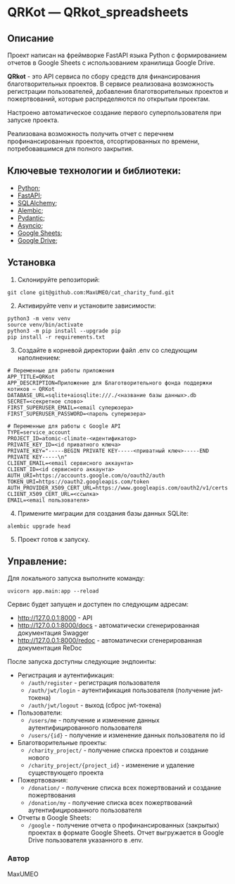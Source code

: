 # QRKot — QRkot_spreadsheets

## Описание

Проект написан на фреймворке FastAPI языка Python с формированием отчетов в Google Sheets с использованием хранилища Google Drive.

**QRkot** - это API сервиса по сбору средств для финансирования благотворительных проектов. В сервисе реализована возможность регистрации пользователей, добавления благотворительных проектов и пожертвований, которые распределяются по открытым проектам.

Настроено автоматическое создание первого суперпользователя при запуске проекта.

Реализована возможность получить отчет с перечнем профинансированных проектов, отсортированных по времени, потребовавшимся для полного закрытия.

## Ключевые технологии и библиотеки:
- [Python](https://www.python.org/);
- [FastAPI](https://fastapi.tiangolo.com/);
- [SQLAlchemy](https://pypi.org/project/SQLAlchemy/);
- [Alembic](https://pypi.org/project/alembic/);
- [Pydantic](https://pypi.org/project/pydantic/);
- [Asyncio](https://docs.python.org/3/library/asyncio.html);
- [Google Sheets](https://www.google.ru/intl/ru/sheets/about/);
- [Google Drive](https://www.google.com/drive/);

## Установка
1. Склонируйте репозиторий:
```
git clone git@github.com:MaxUMEO/cat_charity_fund.git
```
2. Активируйте venv и установите зависимости:
```
python3 -m venv venv
source venv/bin/activate
python3 -m pip install --upgrade pip
pip install -r requirements.txt
```
3. Создайте в корневой директории файл .env со следующим наполнением:
```
# Переменные для работы приложения
APP_TITLE=QRKot
APP_DESCRIPTION=Приложение для Благотворительного фонда поддержки котиков — QRKot
DATABASE_URL=sqlite+aiosqlite:///./<название базы данных>.db
SECRET=<секретное слово>
FIRST_SUPERUSER_EMAIL=<email суперюзера>
FIRST_SUPERUSER_PASSWORD=<пароль суперюзера>

# Переменные для работы с Google API
TYPE=service_account
PROJECT_ID=atomic-climate-<идентификатор>
PRIVATE_KEY_ID=<id приватного ключа>
PRIVATE_KEY="-----BEGIN PRIVATE KEY-----<приватный ключ>-----END PRIVATE KEY-----\n"
CLIENT_EMAIL=<email сервисного аккаунта>
CLIENT_ID=<id сервисного аккаунта>
AUTH_URI=https://accounts.google.com/o/oauth2/auth
TOKEN_URI=https://oauth2.googleapis.com/token
AUTH_PROVIDER_X509_CERT_URL=https://www.googleapis.com/oauth2/v1/certs
CLIENT_X509_CERT_URL=<ссылка>
EMAIL=<email пользователя>
```
4. Примените миграции для создания базы данных SQLite:
```
alembic upgrade head
```
5. Проект готов к запуску.

## Управление:
Для локального запуска выполните команду:
```
uvicorn app.main:app --reload
```
Сервис будет запущен и доступен по следующим адресам:
- http://127.0.0.1:8000 - API
- http://127.0.0.1:8000/docs - автоматически сгенерированная документация Swagger
- http://127.0.0.1:8000/redoc - автоматически сгенерированная документация ReDoc

После запуска доступны следующие эндпоинты:
- Регистрация и аутентификация:
    - ```/auth/register``` - регистрация пользователя
    - ```/auth/jwt/login``` - аутентификация пользователя (получение jwt-токена)
    - ```/auth/jwt/logout``` - выход (сброс jwt-токена)
- Пользователи:
    - ```/users/me``` - получение и изменение данных аутентифицированного пользователя
    - ```/users/{id}``` - получение и изменение данных пользователя по id
- Благотворительные проекты:
    - ```/charity_project/``` - получение списка проектов и создание нового
    - ```/charity_project/{project_id}``` - изменение и удаление существующего проекта
- Пожертвования:
    - ```/donation/``` - получение списка всех пожертвований и создание пожертвования
    - ```/donation/my``` - получение списка всех пожертвований аутентифицированного пользователя
- Отчеты в Google Sheets:
    - ```/google``` - получение отчета о профинансированных (закрытых) проектах в формате Google Sheets. Отчет выгружается в Google Drive пользователя указанного в .env.

### Автор
MaxUMEO
